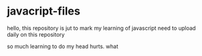 # javacript-files

hello, this repository is jut to mark my learning of javascript
need to upload daily on this repository

so much learning to do my head hurts. what